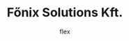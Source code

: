 ---
layout:   post
title:    Főnix Solutions Kft.
author:   flex
category: 2020...2022
tags:     [about]
comments: false

headerSIZE:      0px
---